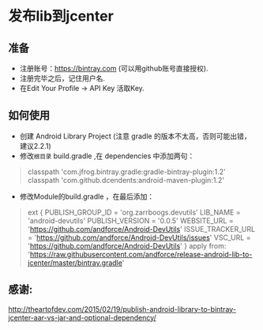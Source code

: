 # 发布lib到jcenter

## 准备
+ 注册账号：https://bintray.com (可以用github账号直接授权).
+ 注册完毕之后，记住用户名.
+ 在Edit Your Profile -> API Key 活取Key.

## 如何使用
+ 创建 Android Library Project (注意 gradle 的版本不太高，否则可能出错，建议2.2.1)
+ 修改`根目录` build.gradle ,在 dependencies 中添加两句：
> classpath 'com.jfrog.bintray.gradle:gradle-bintray-plugin:1.2'
> classpath 'com.github.dcendents:android-maven-plugin:1.2'

+ 修改Module的build.gradle ，在最后添加：
> ext {
>	PUBLISH_GROUP_ID = 'org.zarrboogs.devutils'
>	LIB_NAME = 'android-devutils'
>	PUBLISH_VERSION = '0.0.5'
>	WEBSITE_URL = 'https://github.com/andforce/Android-DevUtils'
>	ISSUE_TRACKER_URL = 'https://github.com/andforce/Android-DevUtils/issues'
>	VSC_URL = 'https://github.com/andforce/Android-DevUtils'
> }
> apply from: 'https://raw.githubusercontent.com/andforce/release-android-lib-to-jcenter/master/bintray.gradle'

## 感谢:
http://theartofdev.com/2015/02/19/publish-android-library-to-bintray-jcenter-aar-vs-jar-and-optional-dependency/
